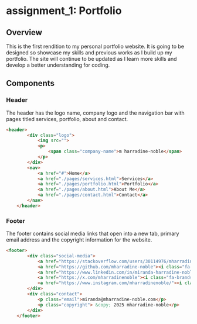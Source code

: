 # assignment_1: Portfolio

## Overview

This is the first rendition to my personal portfolio website. It is going to be designed so showcase my skills and previous works as I build up my portfolio. The site will continue to be updated as I learn more skills and develop a better understanding for coding. 

## Components

### Header
The header has the logo name, company logo and the navigation bar with pages titled services, portfolio, about and contact. 

```html
<header>
        <div class="logo">
            <img src="">
            <p>
                <span class="company-name">m harradine-noble</span>
            </p>
        </div>
        <nav>
            <a href="#">Home</a>
            <a href="./pages/services.html">Services</a>
            <a href="./pages/portfolio.html">Portfolio</a>
            <a href="./pages/about.html">About Me</a>
            <a href="./pages/contact.html">Contact</a>
        </nav>
    </header>
```
### Footer
The footer contains social media links that open into a new tab, primary email address and the copyright information for the website. 

```html
<footer>
        <div class="social-media">
            <a href="https://stackoverflow.com/users/30114976/mharradine-noble"><i class="fa-brands fa-stack-overflow"></i></a>
            <a href="https://github.com/mharradine-noble"><i class="fa-brands fa-github"></i></a>
            <a href="https://www.linkedin.com/in/miranda-harradine-noble-4505a4359/"><i class="fa-brands fa-linkedin"></i></a>
            <a href="https://x.com/mharradinenoble"><i class="fa-brands fa-x-twitter"></i></a>
            <a href="https://www.instagram.com/mharradinenoble/"><i class="fa-brands fa-square-instagram"></i></a>
        </div>
        <div class="contact">
            <p class="email">miranda@mharradine-noble.com</p>
            <p class="copyright"> &copy; 2025 mharradine-noble</p>
        </div>
    </footer>
```
